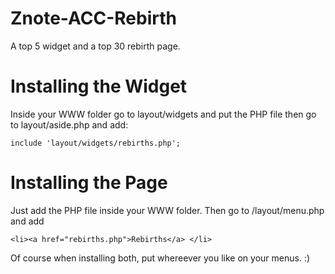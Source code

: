 # Znote-ACC-Rebirth
A top 5 widget and a top 30 rebirth page.

# Installing the Widget

Inside your WWW folder go to layout/widgets and put the PHP file then go to layout/aside.php and add:

    include 'layout/widgets/rebirths.php';

# Installing the Page

Just add the PHP file inside your WWW folder. Then go to /layout/menu.php and add

    <li><a href="rebirths.php">Rebirths</a> </li>    

Of course when installing both, put whereever you like on your menus. :)
